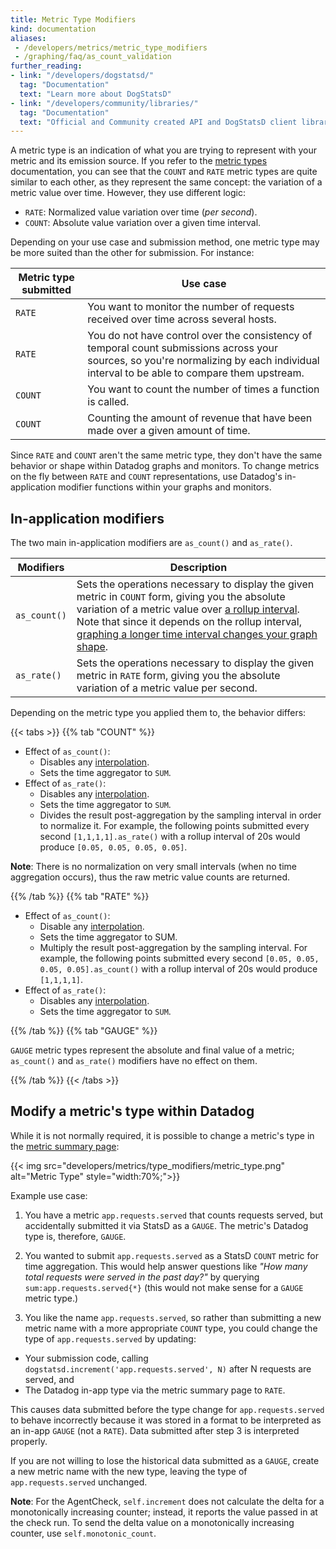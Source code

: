 ```yaml
---
title: Metric Type Modifiers
kind: documentation
aliases:
 - /developers/metrics/metric_type_modifiers
 - /graphing/faq/as_count_validation
further_reading:
- link: "/developers/dogstatsd/"
  tag: "Documentation"
  text: "Learn more about DogStatsD"
- link: "/developers/community/libraries/"
  tag: "Documentation"
  text: "Official and Community created API and DogStatsD client libraries"
---
```


A metric type is an indication of what you are trying to represent with your metric and its emission source. If you refer to the [metric types][1] documentation, you can see that the `COUNT` and `RATE` metric types are quite similar to each other, as they represent the same concept: the variation of a metric value over time. However, they use different logic:

* `RATE`: Normalized value variation over time (_per second_).
* `COUNT`: Absolute value variation over a given time interval.

Depending on your use case and submission method, one metric type may be more suited than the other for submission. For instance:

| Metric type submitted | Use case                                                                                                                                                                               |
|-----------------------|----------------------------------------------------------------------------------------------------------------------------------------------------------------------------------------|
| `RATE`                | You want to monitor the number of requests received over time across several hosts.                                                                                                    |
| `RATE`                | You do not have control over the consistency of temporal count submissions across your sources, so you're normalizing by each individual interval to be able to compare them upstream. |
| `COUNT`               | You want to count the number of times a function is called.                                                                                                                            |
| `COUNT`               | Counting the amount of revenue that have been made over a given amount of time.                                                                                                        |

Since `RATE` and `COUNT` aren't the same metric type, they don't have the same behavior or shape within Datadog graphs and monitors. To change metrics on the fly between `RATE` and `COUNT` representations, use Datadog's in-application modifier functions within your graphs and monitors.

## In-application modifiers

The two main in-application modifiers are `as_count()` and `as_rate()`.

| Modifiers    | Description                                                                                                                                                                                                                                                                   |
|--------------|-------------------------------------------------------------------------------------------------------------------------------------------------------------------------------------------------------------------------------------------------------------------------------|
| `as_count()` | Sets the operations necessary to display the given metric in `COUNT` form, giving you the absolute variation of a metric value over [a rollup interval][2]. Note that since it depends on the rollup interval, [graphing a longer time interval changes your graph shape][3]. |
| `as_rate()`  | Sets the operations necessary to display the given metric in `RATE` form, giving you the absolute variation of a metric value per second.                                                                                                                                     |

Depending on the metric type you applied them to, the behavior differs:

{{< tabs >}}
{{% tab "COUNT" %}}

* Effect of `as_count()`:
  * Disables any [interpolation][1].
  * Sets the time aggregator to `SUM`.
* Effect of `as_rate()`:
  * Disables any [interpolation][1].
  * Sets the time aggregator to `SUM`.
  * Divides the result post-aggregation by the sampling interval in order to normalize it. For example, the following points submitted every second `[1,1,1,1].as_rate()` with a rollup interval of 20s would produce `[0.05, 0.05, 0.05, 0.05]`.

**Note**: There is no normalization on very small intervals (when no time aggregation occurs), thus the raw metric value counts are returned.

[1]: /dashboards/faq/interpolation-the-fill-modifier-explained/
{{% /tab %}}
{{% tab "RATE" %}}

* Effect of `as_count()`:
  * Disable any [interpolation][1].
  * Sets the time aggregator to SUM.
  * Multiply the result post-aggregation by the sampling interval. For example, the following points submitted every second `[0.05, 0.05, 0.05, 0.05].as_count()` with a rollup interval of 20s would produce `[1,1,1,1]`.
* Effect of `as_rate()`:
  * Disables any [interpolation][1].
  * Sets the time aggregator to `SUM`.

[1]: /dashboards/faq/interpolation-the-fill-modifier-explained/
{{% /tab %}}
{{% tab "GAUGE" %}}

`GAUGE` metric types represent the absolute and final value of a metric; `as_count()` and `as_rate()` modifiers have no effect on them.

{{% /tab %}}
{{< /tabs >}}

## Modify a metric's type within Datadog

While it is not normally required, it is possible to change a metric's type in the [metric summary page][4]:

{{< img src="developers/metrics/type_modifiers/metric_type.png" alt="Metric Type"  style="width:70%;">}}

Example use case:

1. You have a metric `app.requests.served` that counts requests served, but accidentally submitted it via StatsD as a `GAUGE`. The metric's Datadog type is, therefore, `GAUGE`.

2. You wanted to submit `app.requests.served` as a StatsD `COUNT` metric for time aggregation. This would help answer questions like _"How many total requests were served in the past day?"_ by querying `sum:app.requests.served{*}` (this would not make sense for a `GAUGE` metric type.)

3. You like the name `app.requests.served`, so rather than submitting a new metric name with a more appropriate `COUNT` type, you could change the type of `app.requests.served` by updating:
  * Your submission code, calling `dogstatsd.increment('app.requests.served', N)` after N requests are served, and
  * The Datadog in-app type via the metric summary page to `RATE`.

This causes data submitted before the type change for `app.requests.served` to behave incorrectly because it was stored in a format to be interpreted as an in-app `GAUGE` (not a `RATE`). Data submitted after step 3 is interpreted properly.

If you are not willing to lose the historical data submitted as a `GAUGE`, create a new metric name with the new type, leaving the type of `app.requests.served` unchanged.

**Note**: For the AgentCheck, `self.increment` does not calculate the delta for a monotonically increasing counter; instead, it reports the value passed in at the check run. To send the delta value on a monotonically increasing counter, use `self.monotonic_count`.

[1]: /developers/metrics/types/
[2]: /metrics/introduction/#time-aggregation
[3]: /dashboards/faq/why-does-zooming-out-a-timeframe-also-smooth-out-my-graphs/
[4]: https://app.datadoghq.com/metric/summary
